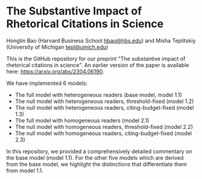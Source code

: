 # The Substantive Impact of Rhetorical Citations in Science

Honglin Bao (Harvard Business School hbao@hbs.edu) and Misha Teplitskiy (University of Michigan tepl@umich.edu)

This is the GitHub repository for our preprint "The substantive impact of rhetorical citations in science". An earlier version of the paper is available here: https://arxiv.org/abs/2304.06190.

We have implemented 6 models:

*   The full model with heterogeneous readers (base model, model 1.1)
*   The null model with heterogeneous readers, threshold-fixed (model 1.2)
*   The null model with heterogeneous readers, citing-budget-fixed (model 1.3)
*   The full model with homogeneous readers (model 2.1)
*   The null model with homogeneous readers, threshold-fixed (model 2.2)
*   The null model with homogeneous readers, citing-budget-fixed (model 2.3)

In this repository, we provided a comprehensively detailed commentary on the base model (model 1.1). For the other five models which are derived from the base model, we highlight the distinctions that differentiate them from model 1.1.
